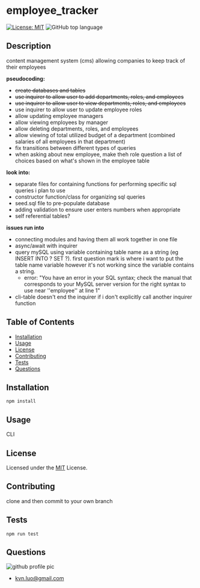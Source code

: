 # employee_tracker
[![License: MIT](https://img.shields.io/badge/License-MIT-yellow.svg)](https://opensource.org/licenses/MIT)
![GitHub top language](https://img.shields.io/github/languages/top/kev-luo/employee_tracker)

## Description
content management system (cms) allowing companies to keep track of their employees

**pseudocoding:**
- ~~create databases and tables~~
- ~~use inquirer to allow user to add departments, roles, and employees~~
- ~~use inquirer to allow user to view departments, roles, and employees~~
- use inquirer to allow user to update employee roles
- allow updating employee managers
- allow viewing employees by manager
- allow deleting departments, roles, and employees
- allow viewing of total utilized budget of a department (combined salaries of all employees in that department)
- fix transitions between different types of queries
- when asking about new employee, make theh role question a list of choices based on what's shown in the employee table

**look into:**
- separate files for containing functions for performing specific sql queries i plan to use
- constructor function/class for organizing sql queries
- seed.sql file to pre-populate database
- adding validation to ensure user enters numbers when appropriate
- self referential tables?

**issues run into**
- connecting modules and having them all work together in one file
- async/await with inquirer 
- query mySQL using variable containing table name as a string (eg INSERT INTO ? SET ?). first question mark is where i want to put the table name variable however it's not working since the variable contains a string. 
  -  error: "You have an error in your SQL syntax; check the manual that corresponds to your MySQL server version for the right syntax to use near ''employee'' at line 1"
-  cli-table doesn't end the inquirer if i don't explicitly call another inquirer function


## Table of Contents
  - [Installation](#installation)
  - [Usage](#usage)
  - [License](#license)
  - [Contributing](#contributing)
  - [Tests](#tests)
  - [Questions](#questions)

## Installation
    npm install

## Usage
CLI

## License
Licensed under the [MIT](https://opensource.org/licenses/MIT) License.

## Contributing
clone and then commit to your own branch

## Tests
    npm run test


## Questions
![github profile pic](https://github.com/kev-luo.png?size=100)
* [kvn.luo@gmail.com](kvn.luo@gmail.com)
